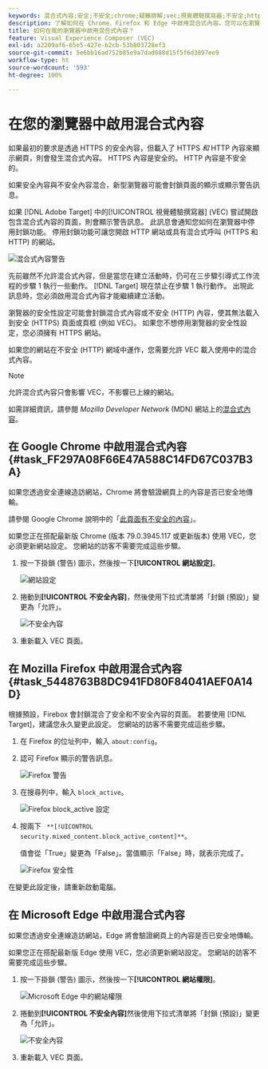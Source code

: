```yaml
---
keywords: 混合式內容;安全;不安全;chrome;疑難排解;vec;視覺體驗撰寫器;不安全;http;https;firefox;internet explorer
description: 了解如何在 Chrome、Firefox 和 Edge 中啟用混合式內容。您可以在瀏覽器因安全內容混合不安全內容而封鎖頁面顯示時啟用混合式內容。
title: 如何在我的瀏覽器中啟用混合式內容？
feature: Visual Experience Composer (VEC)
exl-id: a2209af6-65e5-427e-b2cb-53b803728ef3
source-git-commit: 5e6bb16ad752b85e9a7dad088d15f5f6d3897ee9
workflow-type: ht
source-wordcount: '593'
ht-degree: 100%

---
```


# 在您的瀏覽器中啟用混合式內容

如果最初的要求是透過 HTTPS 的安全內容，但載入了 HTTPS *和* HTTP 內容來顯示網頁，則會發生混合式內容。 HTTPS 內容是安全的。 HTTP 內容是不安全的。

如果安全內容與不安全內容混合，新型瀏覽器可能會封鎖頁面的顯示或顯示警告訊息。

如果 [!DNL Adobe Target] 中的[!UICONTROL 視覺體驗撰寫器] (VEC) 嘗試開啟包含混合式內容的頁面，則會顯示警告訊息。 此訊息會通知您如何在瀏覽器中停用封鎖功能。 停用封鎖功能可讓您開啟 HTTP 網站或具有混合式呼叫 (HTTPS 和 HTTP) 的網站。

![混合式內容警告](/help/main/c-experiences/c-visual-experience-composer/r-troubleshoot-composer/assets/mixed_content_warning.png)

先前雖然不允許混合式內容，但是當您在建立活動時，仍可在三步驟引導式工作流程的步驟 1 執行一些動作。 [!DNL Target] 現在禁止在步驟 1 執行動作。 出現此訊息時，您必須啟用混合式內容才能繼續建立活動。

瀏覽器的安全性設定可能會封鎖混合式內容或不安全 (HTTP) 內容，使其無法載入到安全 (HTTPS) 頁面或頁框 (例如 VEC)。 如果您不想停用瀏覽器的安全性設定，您必須擁有 HTTPS 網站。

如果您的網站在不安全 (HTTP) 網域中運作，您需要允許 VEC 載入使用中的混合式內容。

>[!NOTE]
>
>允許混合式內容只會影響 VEC，不影響已上線的網站。

如需詳細資訊，請參閱 *Mozilla Developer Network* (MDN) 網站上的[混合式內容](https://developer.mozilla.org/en-US/docs/Web/Security/Mixed_content)。

## 在 Google Chrome 中啟用混合式內容 {#task_FF297A08F66E47A588C14FD67C037B3A}

如果您透過安全連線造訪網站，Chrome 將會驗證網頁上的內容是否已安全地傳輸。

請參閱 Google Chrome 說明中的「[此頁面有不安全的內容](https://support.google.com/chrome/answer/1342714?hl=en)」。

如果您正在搭配最新版 Chrome (版本 79.0.3945.117 或更新版本) 使用 VEC，您必須更新網站設定。 您網站的訪客不需要完成這些步驟。

1. 按一下掛鎖 (警告) 圖示，然後按一下&#x200B;**[!UICONTROL 網站設定]**。

   ![網站設定](/help/main/c-experiences/c-visual-experience-composer/r-troubleshoot-composer/assets/site-settings.png)

1. 捲動到&#x200B;**[!UICONTROL 不安全內容]**，然後使用下拉式清單將「封鎖 (預設)」變更為「允許」。

   ![不安全內容](/help/main/c-experiences/c-visual-experience-composer/r-troubleshoot-composer/assets/insecure-content.png)

1. 重新載入 VEC 頁面。

## 在 Mozilla Firefox 中啟用混合式內容 {#task_5448763B8DC941FD80F84041AEF0A14D}

根據預設，Firebox 會封鎖混合了安全和不安全內容的頁面。 若要使用 [!DNL Target]，建議您永久變更此設定。 您網站的訪客不需要完成這些步驟。

1. 在 Firefox 的位址列中，輸入 `about:config`。
1. 認可 Firefox 顯示的警告訊息。

   ![Firefox 警告](/help/main/c-experiences/c-visual-experience-composer/r-troubleshoot-composer/assets/firefox.png)

1. 在搜尋列中，輸入 `block_active`。

   ![Firefox block_active 設定](/help/main/c-experiences/c-visual-experience-composer/r-troubleshoot-composer/assets/firefox3.png)

1. 按兩下 ` **[!UICONTROL security.mixed_content.block_active_content]**`。

   值會從「True」變更為「False」。當值顯示「False」時，就表示完成了。

   ![Firefox 安全性](/help/main/c-experiences/c-visual-experience-composer/r-troubleshoot-composer/assets/firefox2.png)

在變更此設定後，請重新啟動電腦。

## 在 Microsoft Edge 中啟用混合式內容

如果您透過安全連線造訪網站，Edge 將會驗證網頁上的內容是否已安全地傳輸。

如果您正在搭配最新版 Edge 使用 VEC，您必須更新網站設定。 您網站的訪客不需要完成這些步驟。

1. 按一下掛鎖 (警告) 圖示，然後按一下&#x200B;**[!UICONTROL 網站權限]**。

   ![Microsoft Edge 中的網站權限](/help/main/c-experiences/c-visual-experience-composer/r-troubleshoot-composer/assets/ms-edge.png)

1. 捲動到&#x200B;**[!UICONTROL 不安全內容]**&#x200B;然後使用下拉式清單將「封鎖 (預設)」變更為「允許」。

   ![不安全內容](/help/main/c-experiences/c-visual-experience-composer/r-troubleshoot-composer/assets/ms-edge-2.png)

1. 重新載入 VEC 頁面。
